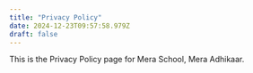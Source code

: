 ```yaml
---
title: "Privacy Policy"
date: 2024-12-23T09:57:58.979Z
draft: false
---
```


This is the Privacy Policy page for Mera School, Mera Adhikaar.
